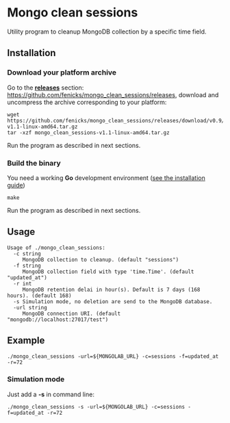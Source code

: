 # Mongo clean sessions
Utility program to cleanup MongoDB collection by a specific time field. 

## Installation
### Download your platform archive
Go to the **[releases]( https://github.com/fenicks/mongo_clean_sessions/releases)** section: https://github.com/fenicks/mongo_clean_sessions/releases, download and uncompress the archive corresponding to your platform:

    wget https://github.com/fenicks/mongo_clean_sessions/releases/download/v0.9/mongo_clean_sessions-v1.1-linux-amd64.tar.gz
    tar -xzf mongo_clean_sessions-v1.1-linux-amd64.tar.gz

Run the program as described in next sections.

### Build the binary
You need a working **Go** development environment ([see the installation guide](https://golang.org/doc/install))

    make

Run the program as described in next sections.

## Usage
    Usage of ./mongo_clean_sessions:
      -c string
         MongoDB collection to cleanup. (default "sessions")
      -f string
         MongoDB collection field with type 'time.Time'. (default "updated_at")
      -r int
         MongoDB retention delai in hour(s). Default is 7 days (168 hours). (default 168)
      -s Simulation mode, no deletion are send to the MongoDB database.
      -url string
         MongoDB connection URI. (default "mongodb://localhost:27017/test")

## Example
    ./mongo_clean_sessions -url=${MONGOLAB_URL} -c=sessions -f=updated_at -r=72

### Simulation mode
Just add a **-s** in command line:

    ./mongo_clean_sessions -s -url=${MONGOLAB_URL} -c=sessions -f=updated_at -r=72
